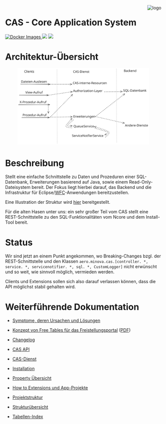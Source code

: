 <a href="https://www.minova.de/" >
<img src="https://www.minova.de/files/Minova/Ueber_uns/minova-logo-105.svg" alt="logo" align="right"/>
</a>

# CAS - Core Application System

<p align="left">
  <a href="https://hub.docker.com/r/minova/aero.minova.cas.app/tags?page=1&ordering=last_updated">
    <img alt="Docker Images" src="https://img.shields.io/badge/Docker%20images-blue">
  </a>
  <img src="https://img.shields.io/badge/license-EPL%202.0-green">
  <img src="https://github.com/minova-afis/aero.minova.cas/actions/workflows/continuous-integration.yml/badge.svg">
</p>


# Architektur-Übersicht

<figure>
<img src="doc/cas-overview.svg" alt="cas overview" />
</figure>

# Beschreibung

Stellt eine einfache Schnittstelle zu Daten und Prozeduren einer SQL-Datenbank, Erweiterungen basierend auf Java, sowie einem Read-Only-Dateisystem bereit.
Der Fokus liegt hierbei darauf, das Backend und die Infrastruktur für Eclipse/[WFC](https://github.com/minova-afis/aero.minova.rcp)-Anwendungen bereitzustellen.

Eine Illustration der Struktur wird [hier](./doc/adoc/structure.adoc) bereitgestellt.

Für die alten Hasen unter uns: ein sehr großer Teil vom CAS stellt eine REST-Schnittstelle zu den SQL-Funktionalitäten vom Ncore und dem Install-Tool bereit.

# Status

Wir sind jetzt an einem Punkt angekommen,
wo Breaking-Changes bzgl. der REST-Schnittstelle und den Klassen `aero.minova.cas.[controller. *, service. *, servicenotifier. *, sql. *, CustomLogger]`
nicht erwünscht und so weit, wie sinnvoll möglich, vermieden werden.

Clients und Extensions sollen sich also darauf verlassen können,
dass die API möglichst stabil gehalten wird.

# Weiterführende Dokumentation

-   [Symptome, deren Ursachen und Lösungen](./doc/adoc/support.adoc)

-   [Konzept von Free Tables für das Freistellungsportal](./doc/docx/konzept-von-free-tables-fuer-das-freistellungsportal.docx) ([PDF](./doc/pdf/konzept-von-free-tables-fuer-das-freistellungsportal.pdf))

-   [Changelog](./CHANGELOG.md)

-   [CAS API](./api/doc/adoc/index.adoc)

-   [CAS-Dienst](./service/doc/adoc/index.adoc)

-   [Installation](./service/doc/adoc/installation.adoc)

-   [Property Übersicht](./service/doc/adoc/properties.adoc)

-   [How to Extensions und App-Projekte](./service/doc/adoc/extensions.adoc)

-   [Projektstruktur](./doc/adoc/projectStructure.adoc)

-   [Strukturübersicht](./doc/adoc/structure.adoc)

-   [Tabellen-Index](./app/doc/adoc/table-index.adoc)
